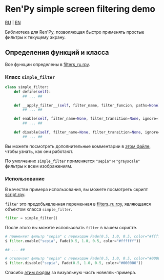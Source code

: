 # Ren'Py simple screen filtering demo

[RU](./README_RU.md) | [EN](./README.md)

Библиотека для Ren'Py, позволяющая быстро применять простые фильтры к текущему экрану.

## Определения функций и класса
Все функции определены в [filters_ru.rpy](./game/filters_ru.rpy).

### Класс `simple_filter`
```py
class simple_filter:
    def define(self):
        ## ... ##
    
    def __apply_filter__(self, filter_name, filter_funcion, paths=None):
        ## ... ##

    def enable(self, filter_name=None, filter_transition=None, ignore=[]):
        ## ... ##
    
    def disable(self, filter_name=None, filter_transition=None, ignore=[]):
        ## ... ##
```

Вы можете посмотреть дополнительные комментарии в [этом файле](./game/filters_ru.rpy), чтобы узнать, как они работают.

По умолчанию `simple_filter` применяется `"sepia"` и `"grayscale"` фильтры к всем изображениям.

### Использование
В качестве примера использования, вы можете посмотреть скрипт [script.rpy](./game/script.rpy).

`filter` это предобъявленная переменная в [filters_ru.rpy](./game/filters_ru.rpy), являющаяся объектом класса `simple_filter`.

```py
filter = simple_filter()
```

После этого вы можете использовать `filter` в вашем скрипте.

```py
# применяет фильтр "sepia" с переходом Fade(0.5, 1.0, 0.5, color="#ffffff")
$ filter.enable("sepia", Fade(0.5, 1.0, 0.5, color="#ffffff"))

## ... ##

# отключает фильтр "sepia" с переходом Fade(0.5, 1.0, 0.5, color="#000000")
$ filter.disable("sepia", Fade(0.5, 1.0, 0.5, color="#000000"))
```

Спасибо [этим людям](./CREDITS.md) за визуальную часть новеллы-примера.